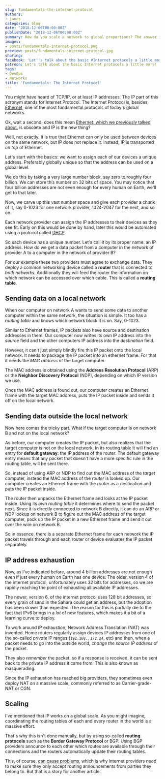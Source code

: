```yaml
---
slug: fundamentals-the-internet-protocol
authors:
- janos
categories: blog
date: "2018-12-06T00:00:00Z"
publishDate: "2018-12-06T00:00:00Z"
summary: How do you scale a network to global proportions? The answer is the Internet Protocol. Let's dive into it.
images:
- posts/fundamentals-internet-protocol.png
preview: posts/fundamentals-internet-protocol.jpg
sharing:
facebook: 'Let''s talk about the basic #Internet protocols a little more!'
patreon: Let's talk about the basic Internet protocols a little more!
tags:
- DevOps
- Networks
title: 'Fundamentals: The Internet Protocol'
---
```


You might have heard of TCP/IP, or at least IP addresses. The IP part of this acronym stands for Internet Protocol. The
Internet Protocol is, besides [Ethernet](/blog/fundamentals-ethernet-explained), one of the most fundamental protocols
of today's global networks.

Ok, wait a second, does this mean [Ethernet, which we previously talked about](/blog/fundamentals-ethernet-explained),
is obsolete and IP is the new thing?

Well, not exactly. It is true that Ethernet can only be used between devices on the same network, but IP does not
replace it. Instead, IP is transported *on top* of Ethernet.

Let's start with the basics: we want to assign each of our devices a unique address. Preferably globally unique so that
the address can be used on a global level.

We do this by taking a very large number block, say zero to roughly four billion. We can store this number on 32 bits of
space. You may notice that four billion addresses are not even enough for every human on Earth, we'll get to that later.

Now, we carve up this vast number space and give each provider a chunk of it, say 0-1023 for one network provider,
1024-2047 for the next, and so on.

Each network provider can assign the IP addresses to their devices as they see fit. Early on this would be done by hand,
later this would be automated using a protocol called [DHCP]().

So each device has a unique number. Let's call it by its proper name: an IP address. How do we get a data packet from
a computer in the network of provider A to a computer in the network of provider B?

For our example these two providers must agree to exchange data. They deploy a common networking device called a
**router** that is connected to *both networks*. Additionally they will feed the router the information on which network
can be accessed over which cable. This is called a **routing table**.

## Sending data on a local network

When our computer on network A wants to send some data to another computer within the same network, the situation is
simple. It too has a *routing table* and knows which network block it is on. Say, 0-1023.

Similar to Ethernet frames, IP packets also have source and destination addresses in them. Our computer now writes its
own IP address into the *source* field and the other computers IP address into the *destination* field.

However, it can't just simply blindly fire this IP packet onto the local network. It needs to package the IP packet into
an ethernet frame. For that it needs the *MAC address* of the target computer.

The MAC address is obtained using the **Address Resolution Protocol** (ARP) or the **Neighbor Discovery Protocol**
(NDP), depending on which IP version we use.

Once the MAC address is found out, our computer creates an Ethernet frame with the target MAC address, puts the IP 
packet inside and sends it off on the local network.

## Sending data outside the local network

Now here comes the tricky part. What if the target computer is on network B and not on the local network?

As before, our computer creates the IP packet, but also realizes that the target computer is not on the local network.
In its routing table it will find an entry for **default gateway**: the IP address of the router. The default gateway 
entry means that any packet that doesn't have a more specific rule in the routing table, will be sent there.

So, instead of using ARP or NDP to find out the MAC address of the *target* computer, instead the MAC address of the 
*router* is looked up. Our computer creates an Ethernet frame with the *router* as a destination and puts the IP packet
inside.

The router then unpacks the Ethernet frame and looks at the IP packet inside. Using its *own routing table* it
determines where to send the packet next. Since it is directly connected to network B directly, it can do an ARP or
NDP lookup on network B to figure out the MAC address of the target computer, pack up the IP packet in a new Ethernet
frame and send it out over the wire on network B.

So in essence, there is a separate Ethernet frame for each network the IP packet travels through and each router or
device evaluates the IP packet separately.

## IP address exhaustion

Now, as I've indicated before, around 4 billion addresses are not enough even if just every human on Earth
has one device. The older, version 4 of the internet protocol, unfortunately uses 32 bits for addresses, so we are
rapidly reaching the point of exhausting all available IP addresses.

The newer, version 6, of the internet protocol uses 128 bit addresses, so every grain of sand in the Sahara could get an
address, but the adoption has been slower than expected. The reason for this is partially die to the fact that IPv6
brings in a *lot* of new features, which makes it a bit of a learning curve to deploy.

To work around IP exhaustion, Network Address Translation (NAT) was invented. Home routers regularly assign devices
IP addresses from one of the so-called *private* IP ranges (`192.168.`, `172.24`, etc) and then, when a packet needs to
go into the outside world, *change the source IP address* of the packet.

They also *remember* the packet, so if a response is received, it can be sent back to the private IP address it came
from. This is also known as masquerading.

Since the IP exhaustion has reached big providers, they sometimes even deploy NAT on a massive scale, commonly 
referred to as Carrier-grade-NAT or CGN. 

## Scaling

I've mentioned that IP works on a global scale. As you might imagine, coordinating the routing tables of each and every
router in the world is a massive effort.

That's why this isn't done manually, but by using so-called **routing protocols** such as the **Border Gateway
Protocol** or BGP. Using BGP providers announce to each other which routes are available through their connections and
the routers automatically update their routing tables.

This, of course, [can cause problems](https://blog.cloudflare.com/the-story-of-two-outages/), which is why internet
providers need to make sure they only accept routing announcements from parties they belong to. But that is a story
for another article.